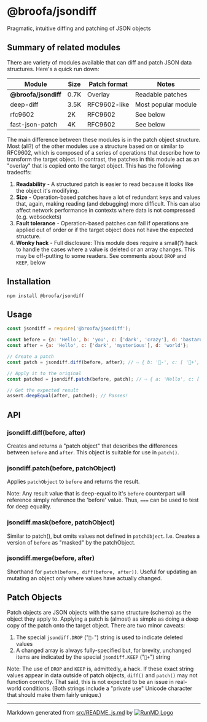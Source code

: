 <!--
  -- This file is auto-generated from src/README_js.md. Changes should be made there.
  -->

# @broofa/jsondiff

Pragmatic, intuitive diffing and patching of JSON objects

## Summary of related modules

There are variety of modules available that can diff and patch JSON data
structures.   Here's a quick run down:

| Module | Size | Patch format | Notes |
|---|---|---|---|
| **@broofa/jsondiff** | 0.7K | Overlay | Readable patches |
| deep-diff | 3.5K | RFC9602-like | Most popular module |
| rfc9602 | 2K | RFC9602 | See below |
| fast-json-patch | 4K | RFC9602 | See below |

The main difference between these modules is in the patch object structure. Most
(all?) of the other modules use a structure based on or similar to RFC9602,
  which is composed of a series of operations that describe how to transform the
  target object.  In contrast, the patches in this module act as an "overlay"
  that is copied onto the target object.  This has the following tradeoffs:

1. **Readability** - A structured patch is easier to read because it looks
   like the object it's modifying.
2. **Size** - Operation-based patches have a lot of redundant keys and values that, again,
making reading (and debugging) more difficult.  This can also affect network
performance in contexts where data is not compressed (e.g. websockets)
3. **Fault tolerance** - Operation-based patches can fail if operations are applied out of order or if the target object does not have the expected structure.
4. **Wonky hack** - Full disclosure:  This module does require a small(?) hack to handle
   the cases where a value is deleted or an array changes.  This may be
   off-putting to some readers.  See comments about `DROP` and `KEEP`, below

## Installation

`npm install @broofa/jsondiff`

## Usage

```javascript
const jsondiff = require('@broofa/jsondiff');

const before = {a: 'Hello', b: 'you', c: ['dark', 'crazy'], d: 'bastard'};
const after = {a: 'Hello', c: ['dark', 'mysterious'], d: 'world'};

// Create a patch
const patch = jsondiff.diff(before, after); // ⇨ { b: '-', c: [ '+', 'mysterious' ], d: 'world' }

// Apply it to the original
const patched = jsondiff.patch(before, patch); // ⇨ { a: 'Hello', c: [ 'dark', 'mysterious' ], d: 'world' }

// Get the expected result
assert.deepEqual(after, patched); // Passes!

```

## API

### jsondiff.diff(before, after)

Creates and returns a "patch object" that describes the differences between
`before` and `after`.  This object is suitable for use in `patch()`.

### jsondiff.patch(before, patchObject)

Applies `patchObject` to `before` and returns the result.

Note: Any result value that is deep-equal to it's `before` counterpart will
reference simply reference the 'before' value.  Thus, `===` can be used to test
for deep equality.

### jsondiff.mask(before, patchObject)

Similar to patch(), but omits values not defined in `patchObject`.  I.e. Creates
a version of `before` as "masked" by the patchObject.

### jsondiff.merge(before, after)

Shorthand for `patch(before, diff(before, after))`.  Useful for
updating an mutating an object only where values have actually changed.

## Patch Objects

Patch objects are JSON objects with the same structure (schema) as the object
they apply to.  Applying a patch is (almost) as simple as doing a deep copy of
the patch onto the target object.  There are two minor caveats:

1. The special `jsondiff.DROP` ("`-`") string is used to indicate deleted
   values
2. A changed array is always fully-specified but, for brevity, unchanged items
   are indicated by the special `jsondiff.KEEP` ("`+`") string

Note: The use of `DROP` and `KEEP` is, admittedly, a hack.  If these
exact string values appear in data outside of patch objects, `diff()` and `patch()` may not function correctly. That said, this is not expected to be an issue in real-world conditions. (Both strings include a "private use" Unicode character that should make them fairly unique.)


----
Markdown generated from [src/README_js.md](src/README_js.md) by [![RunMD Logo](http://i.imgur.com/h0FVyzU.png)](https://github.com/broofa/runmd)